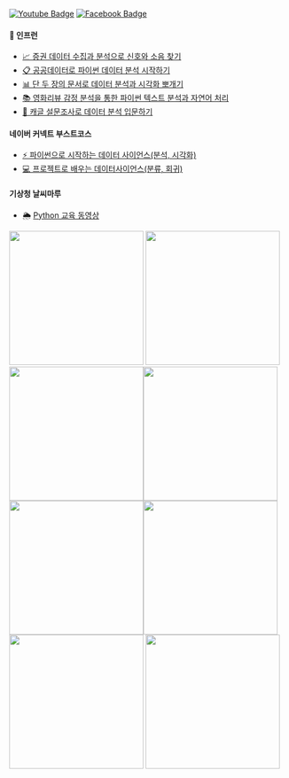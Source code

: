  [![Youtube Badge](https://img.shields.io/badge/Youtube-ff0000?style=flat-square&logo=youtube&link=https://www.youtube.com/channel/UC6kHTx_z0XmU9TFKqzvJ9TQ)](https://www.youtube.com/c/todaycode)   [![Facebook Badge](https://img.shields.io/badge/facebook-1877f2?style=flat-square&logo=facebook&logoColor=white&link=https://www.facebook.com/todaycode)](https://www.facebook.com/todaycode)

#### 🌱 인프런 

* [📈 증권 데이터 수집과 분석으로 신호와 소음 찾기](https://github.com/corazzon/finance-data-analysis)
* [📋 공공데이터로 파이썬 데이터 분석 시작하기](https://github.com/corazzon/open-data-analysis-basic)
* [📊 단 두 장의 문서로 데이터 분석과 시각화 뽀개기](https://github.com/corazzon/cracking-the-pandas-cheat-sheet)
* [📚 영화리뷰 감정 분석을 통한 파이썬 텍스트 분석과 자연어 처리](https://bit.ly/inflearn-nlp-tutorial)
* [📑 캐글 설문조사로 데이터 분석 입문하기](http://bit.ly/inflearn-kaggle-survey-2020)
 
#### 네이버 커넥트 부스트코스
* [⚡️ 파이썬으로 시작하는 데이터 사이언스(분석, 시각화)](https://github.com/corazzon/boostcourse-ds-510)
* [💻 프로젝트로 배우는 데이터사이언스(분류, 회귀)](https://github.com/corazzon/boostcourse-ds-511)
 
#### 기상청 날씨마루
* 🌦 [Python 교육 동영상](https://bd.kma.go.kr/kma2020/dta/edu/KBP57200_R_V.do?pageNum=5&menuCd=F040302000)

<a href="https://github.com/corazzon/finance-data-analysis"><img src="https://cdn.inflearn.com/public/courses/326383/cover/4c038b06-8afa-4ae8-b14a-5ed22cfabce0/326383-eng.png" width=242></a>
<a href="https://github.com/corazzon/open-data-analysis-basic"><img src="https://cdn.inflearn.com/public/courses/286688/course_cover/b08e32cb-597e-4af8-9f13-fd4b0562e4fb/pje-public-data-analysis-eng-2.png" width=242></a>
<a href="http://bit.ly/inflearn-kaggle-survey-2020" style="float:left"><img src="https://cdn.inflearn.com/public/courses/326366/cover/972de19c-79c3-4f2f-a4d4-472f301127f9" width=242></a>
<a href="https://github.com/corazzon/cracking-the-pandas-cheat-sheet" style="float:left"><img src="https://cdn.inflearn.com/public/courses/324030/course_cover/159651c0-3994-463b-8ece-be3b4c52709c/pandas_bje.png" width=242></a>
<a href="https://bit.ly/inflearn-nlp-tutorial" style="float:left"><img src="https://cdn.inflearn.com/wp-content/uploads/review_analysis.jpg" width=242></a>
<a href="https://github.com/corazzon/boostcourse-ds-510"><img src="https://i.imgur.com/WAF18lg.png" width=242></a>
<a href="https://github.com/corazzon/boostcourse-ds-511"><img src="https://i.imgur.com/viyRb9a.png" width=242></a>
<a href="https://github.com/corazzon/kma-weather-python"><img src="https://i.imgur.com/r1PBGNm.png" width=242></a>




<!--
**corazzon/corazzon** is a ✨ _special_ ✨ repository because its `README.md` (this file) appears on your GitHub profile.

Here are some ideas to get you started:

- 🔭 I’m currently working on ...
- 🌱 I’m currently learning ...
- 👯 I’m looking to collaborate on ...
- 🤔 I’m looking for help with ...
- 💬 Ask me about ...
- 📫 How to reach me: ...
- 😄 Pronouns: ...
- ⚡ Fun fact: ...
-->
